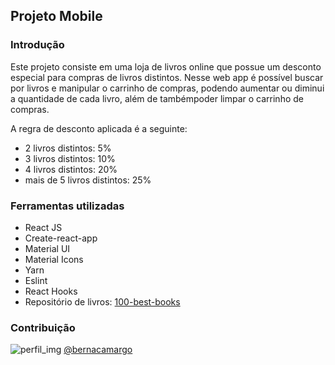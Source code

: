 ## Projeto Mobile

### Introdução
Este projeto consiste em uma loja de livros online que possue um desconto especial para compras de livros distintos. Nesse web app é possível buscar por livros e manipular o carrinho de compras, podendo aumentar ou diminui a quantidade de cada livro, além de tambémpoder limpar o carrinho de compras.

A regra de desconto aplicada é a seguinte:
- 2 livros distintos: 5%
- 3 livros distintos: 10%
- 4 livros distintos: 20%
- mais de 5 livros distintos: 25%

### Ferramentas utilizadas
- React JS
- Create-react-app
- Material UI
- Material Icons
- Yarn
- Eslint
- React Hooks
- Repositório de livros: [100-best-books](https://github.com/benoitvallon/100-best-books)

### Contribuição

![perfil_img](https://avatars3.githubusercontent.com/u/17216894?s=25&u=cd5b794ddb3178e80110945f204d555ebcb54ff5&v=4) 
[@bernacamargo](https://github.com/bernacamargo)